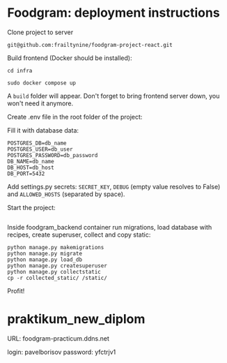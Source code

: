 # Foodgram: deployment instructions 

Clone project to server 
```
git@github.com:frailtynine/foodgram-project-react.git
```
Build frontend (Docker should be installed):
```
cd infra
```
```
sudo docker compose up
```
A `build` folder will appear. Don't forget to bring frontend server down, you won't need it anymore. 

Create .env file in the root folder of the project: 

Fill it with database data: 
```
POSTGRES_DB=db_name
POSTGRES_USER=db_user
POSTGRES_PASSWORD=db_password
DB_NAME=db_name
DB_HOST=db_host 
DB_PORT=5432
```
Add settings.py secrets: `SECRET_KEY`, `DEBUG` (empty value resolves to False) and `ALLOWED_HOSTS` (separated by space). 

Start the project: 
```sudo docker compose -f docker-compose.production.yml -d
```
Inside foodgram_backend container run migrations, load database with recipes, create superuser, collect and copy static:
```
python manage.py makemigrations
python manage.py migrate
python manage.py load_db
python manage.py createsuperuser
python manage.py collectstatic
cp -r collected_static/ /static/
```

Profit! 

# praktikum_new_diplom
URL: foodgram-practicum.ddns.net

login: pavelborisov
password: yfctrjv1
